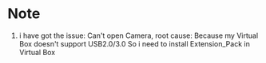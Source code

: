 # Note

1. i have got the issue: Can't open Camera, 
    root cause: Because my Virtual Box doesn't support USB2.0/3.0
                So i need to install Extension_Pack in Virtual Box